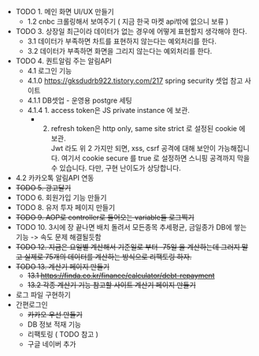 - TODO 1. 메인 화면 UI/UX 만들기  
  - 1.2 cnbc 크롤링해서 보여주기 ( 지금 한국 마켓 api밖에 없으니 보류 )  
-  TODO 3. 상장일 최근이라 데이터가 없는 경우에 어떻게 표현할지 생각해야 한다.  
    -  3.1 데이터가 부족하면 차트를 표현하지 않는다는 예외처리를 한다.  
    -  3.2 데이터가 부족하면 화면을 그리지 않는다는 예외처리를 한다.  
-  TODO 4. 퀀트알림 주는 알림API  
    -  4.1 로그인 기능  
    -  4.1.0 https://gksdudrb922.tistory.com/217 spring security 셋업 참고 사이트  
    -  4.1.1 DB셋업 - 운영용 postgre 세팅  
    -  4.1.4 1. access token은 JS private instance 에 보관.  
          -  2. refresh token은 http only, same site strict 로 설정된 cookie 에 보관.  
          Jwt 라도 위 2 가지만 되면, xss, csrf 공격에 대해 보안이 가능해집니다. 여기서 cookie secure 를 true 로 설정하면 스니핑 공격까지 막을 수 있습니다. 다만, 구현 난이도가 상당합니다.  
-  4.2 카카오톡 알림API 연동  
-  ~~TODO 5. 광고달기~~  
-  TODO 6. 회원가입 기능 만들기  
-  TODO 8. 유저 투자 페이지 만들기  
-  ~~TODO 9. AOP로 controller로 들어오는 variable들 로그찍기~~  
-  TODO 10. 3시에 장 끝나면 배치 돌려서 모든종목 추세평균, 금일종가 DB에 쌓는 기능 -> 속도 문제 해결될듯함  
-  ~~TODO 12. 지금은 요일별 계산해서 기준일로 부터 -75일 을 계산하는데 그러지 말고 실제로 75개의 데이터를 계산하는 방식으로 리팩토링 하자.~~  
-  ~~TODO 13. 계산기 페이지 만들기~~
    -   ~~13.1 https://finda.co.kr/finance/calculator/debt-repayment~~  
    -  ~~13.2 각종 계산기 기능 참고할 사이트 계산기 페이지 만들기~~
- 로그 파일 구현하기
- 간편로그인
  - ~~카카오 우선 만들기~~
  - DB 정보 적재 기능
  - 리팩토링 ( TODO 참고 ) 
  - 구글 네이버 추가